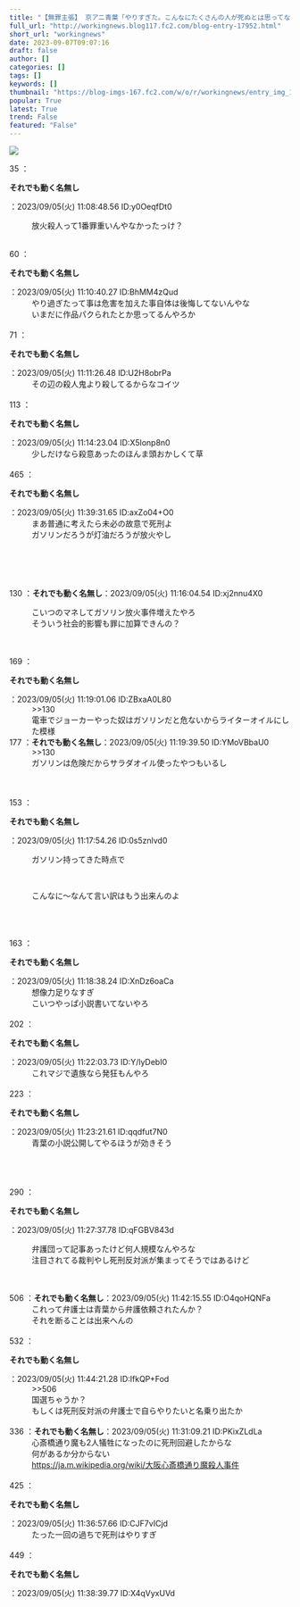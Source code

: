```yaml
---
title: "【無罪主張】 京アニ青葉「やりすぎた。こんなにたくさんの人が死ぬとは思ってなかった」"
full_url: "http://workingnews.blog117.fc2.com/blog-entry-17952.html"
short_url: "workingnews"
date: 2023-09-07T09:07:16
draft: false
author: []
categories: []
tags: []
keywords: []
thumbnail: "https://blog-imgs-167.fc2.com/w/o/r/workingnews/entry_img_17952.jpg"
popular: True
latest: True
trend: False
featured: "False"
---
```


![](https://blog-imgs-167.fc2.com/w/o/r/workingnews/entry_img_17952.jpg)

<dl class="thread"><dt>35 ：<p><b>それでも動く名無し</b></p>：2023/09/05(火) 11:08:48.56 ID:y0OeqfDt0 <br></dt><dd><p>放火殺人って1番罪重いんやなかったっけ？ </p><br><dd> <dd> </dd></dd></dd><dt>60 ：<p><b>それでも動く名無し</b></p>：2023/09/05(火) 11:10:40.27 ID:BhMM4zQud <br></dt><dd>やり過ぎたって事は危害を加えた事自体は後悔してないんやな <br>いまだに作品パクられたとか思ってるんやろか <br><dd><br> </dd></dd><dt>71 ：<p><b>それでも動く名無し</b></p>：2023/09/05(火) 11:11:26.48 ID:U2H8obrPa <br></dt><dd>その辺の殺人鬼より殺してるからなコイツ <br><dd><br> </dd></dd><dt>113 ：<p><b>それでも動く名無し</b></p>：2023/09/05(火) 11:14:23.04 ID:X5lonp8n0 <br></dt><dd>少しだけなら殺意あったのほんま頭おかしくて草 <br><br><dd> </dd></dd><dt>465 ：<p><b>それでも動く名無し</b></p>：2023/09/05(火) 11:39:31.65 ID:axZo04+O0 <br></dt><dd>まあ普通に考えたら未必の故意で死刑よ <br>ガソリンだろうが灯油だろうが放火やし <br><dd><br><br><br> <br> <br></dd></dd><dt>130 ：<b>それでも動く名無し</b>：2023/09/05(火) 11:16:04.54 ID:xj2nnu4X0 <br></dt><dd><p>こいつのマネしてガソリン放火事件増えたやろ <br>そういう社会的影響も罪に加算できんの？ </p><br><dd><br> </dd></dd><dt>169 ：<p><b>それでも動く名無し</b></p>：2023/09/05(火) 11:19:01.06 ID:ZBxaA0L80 <br></dt><dd>>>130 <br>電車でジョーカーやった奴はガソリンだと危ないからライターオイルにした模様 <dd> <dd> </dd></dd></dd><dt>177 ：<b>それでも動く名無し</b>：2023/09/05(火) 11:19:39.50 ID:YMoVBbaU0 <br></dt><dd>>>130 <br><dd>ガソリンは危険だからサラダオイル使ったやつもいるし <br><dd> <dd><br><br><br> </dd></dd></dd></dd><dt>153 ：<p><b>それでも動く名無し</b></p>：2023/09/05(火) 11:17:54.26 ID:0s5znlvd0 <br></dt><dd><p>ガソリン持ってきた時点で</p> <br><dd><p>こんなに～なんて言い訳はもう出来んのよ</p> <br><br><br></dd></dd><dt>163 ：<p><b>それでも動く名無し</b></p>：2023/09/05(火) 11:18:38.24 ID:XnDz6oaCa <br></dt><dd>想像力足りなすぎ <br>こいつやっぱ小説書いてないやろ <br><br><dd> </dd></dd><dt>202 ：<p><b>それでも動く名無し</b></p>：2023/09/05(火) 11:22:03.73 ID:Y/lyDebI0 <br></dt><dd>これマジで遺族なら発狂もんやろ <br><dd><br> </dd></dd><dt>223 ：<p><b>それでも動く名無し</b></p>：2023/09/05(火) 11:23:21.61 ID:qqdfut7N0 <br></dt><dd>青葉の小説公開してやるほうが効きそう <br><br><br><br><br> </dd><dt>290 ：<p><b>それでも動く名無し</b></p>：2023/09/05(火) 11:27:37.78 ID:qFGBV843d <br></dt><dd><p>弁護団って記事あったけど何人規模なんやろな <br>注目されてる裁判やし死刑反対派が集まってそうではあるけど</p> <br><br><dd> </dd></dd><dt>506 ：<b>それでも動く名無し</b>：2023/09/05(火) 11:42:15.55 ID:O4qoHQNFa <br></dt><dd>これって弁護士は青葉から弁護依頼されたんか？ <br>それを断ることは出来へんの <br><dd><br> </dd></dd><dt>532 ：<p><b>それでも動く名無し</b></p>：2023/09/05(火) 11:44:21.28 ID:IfkQP+Fod <br></dt><dd>>>506 <br>国選ちゃうか？ <br>もしくは死刑反対派の弁護士で自らやりたいと名乗り出たか <br><dd><br> </dd></dd><dt>336 ：<b>それでも動く名無し</b>：2023/09/05(火) 11:31:09.21 ID:PKixZLdLa <br></dt><dd>心斎橋通り魔も2人犠牲になったのに死刑回避したからな <br>何があるか分からない <br><a href="https://ja.m.wikipedia.org/wiki/%E5%A4%A7%E9%98%AA%E5%BF%83%E6%96%8E%E6%A9%8B%E9%80%9A%E3%82%8A%E9%AD%94%E6%AE%BA%E4%BA%BA%E4%BA%8B%E4%BB%B6" target="_blank">https://ja.m.wikipedia.org/wiki/大阪心斎橋通り魔殺人事件</a> <br><dd><br> </dd></dd><dt>425 ：<p><b>それでも動く名無し</b></p>：2023/09/05(火) 11:36:57.66 ID:CJF7vICjd <br></dt><dd>たった一回の過ちで死刑はやりすぎ <br><dd><br> </dd></dd><dt>449 ：<p><b>それでも動く名無し</b></p>：2023/09/05(火) 11:38:39.77 ID:X4qVyxUVd <br></dt></dl> 